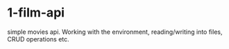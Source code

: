 # 1-film-api
simple movies api. Working with the environment, reading/writing into files, CRUD operations etc.
